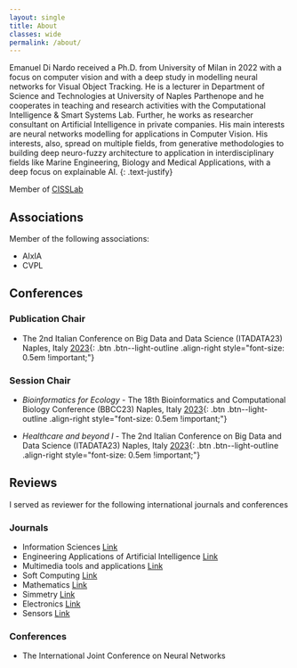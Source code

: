 ```yaml
---
layout: single
title: About
classes: wide
permalink: /about/
---
```


Emanuel Di Nardo received a Ph.D. from University of Milan in 2022 with a focus on computer vision and with a deep study in modelling neural networks for Visual Object Tracking. He is a lecturer in Department of Science and Technologies at University of Naples Parthenope and he cooperates in teaching and research activities with the Computational Intelligence & Smart Systems Lab. Further, he works as researcher consultant on Artificial Intelligence in private companies. His main interests are neural networks modelling for applications in Computer Vision. His interests, also, spread on multiple fields, from generative methodologies to building deep neuro-fuzzy architecture to application in interdisciplinary fields like Marine Engineering, Biology and Medical Applications, with a deep focus on explainable AI.
{: .text-justify}

Member of [CISSLab](http://cisslab.uniparthenope.it/)

## Associations
Member of the following associations:

* AIxIA
* CVPL


## Conferences

### Publication Chair

* The 2nd Italian Conference on Big Data and Data Science (ITADATA23) Naples, Italy
[2023](#){: .btn .btn--light-outline .align-right style="font-size: 0.5em !important;"}


### Session Chair

* _Bioinformatics for Ecology_ - The 18th Bioinformatics and Computational Biology Conference (BBCC23) Naples, Italy
[2023](#){: .btn .btn--light-outline .align-right style="font-size: 0.5em !important;"}

* _Healthcare and beyond I_ - The 2nd Italian Conference on Big Data and Data Science (ITADATA23) Naples, Italy
[2023](#){: .btn .btn--light-outline .align-right style="font-size: 0.5em !important;"}


## Reviews
I served as reviewer for the following international journals and conferences

### Journals

* Information Sciences [Link](https://www.sciencedirect.com/journal/information-sciences)
* Engineering Applications of Artificial Intelligence [Link](https://www.sciencedirect.com/journal/engineering-applications-of-artificial-intelligence)
* Multimedia tools and applications [Link](https://link.springer.com/journal/11042)
* Soft Computing [Link](https://link.springer.com/journal/500)
* Mathematics [Link](https://www.mdpi.com/journal/mathematics)
* Simmetry [Link](https://www.mdpi.com/journal/symmetry)
* Electronics [Link](https://www.mdpi.com/journal/electronics)
* Sensors [Link](https://www.mdpi.com/journal/sensors)


### Conferences

* The International Joint Conference on Neural Networks